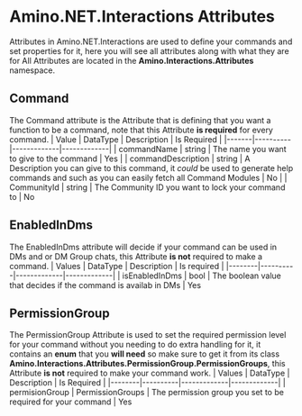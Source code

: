 # Amino.NET.Interactions Attributes
Attributes in Amino.NET.Interactions are used to define your commands and set properties for it, here you will see all attributes along with what they are for
All Attributes are located in the **Amino.Interactions.Attributes** namespace.

## Command
The Command attribute is the Attribute that is defining that you want a function to be a command, note that this Attribute **is required** for every command.
| Value | DataType | Description | Is Required |
|-------|----------|-------------|-------------|
| commandName | string | The name you want to give to the command | Yes | 
| commandDescription | string | A Description you can give to this command, it _could_ be used to generate help commands and such as you can easily fetch all Command Modules | No |
| CommunityId | string | The Community ID you want to lock your command to | No

## EnabledInDms
The EnabledInDms attribute will decide if your command can be used in DMs and or DM Group chats, this Attribute **is not** required to make a command.
| Values | DataType | Description | Is required |
|--------|----------|-------------|-------------|
| isEnabledInDms | bool | The boolean value that decides if the command is availab in DMs | Yes

## PermissionGroup
The PermissionGroup Attribute is used to set the required permission level for your command without you needing to do extra handling for it, it contains an **enum** that you **will need** so make sure to get it from its class **Amino.Interactions.Attributes.PermissionGroup.PermissionGroups**, this Attribute **is not** required to make your command work.
| Values | DataType | Description | Is Required | 
|--------|----------|-------------|-------------|
| permisionGroup | PermissionGroups | The permission group you set to be required for your command | Yes